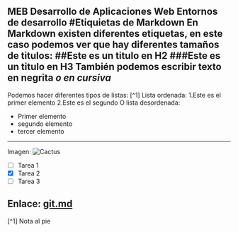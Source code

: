 MEB
Desarrollo de Aplicaciones Web
Entornos de desarrollo
#Etiquietas de Markdown
En Markdown existen diferentes etiquetas, en este caso podemos ver que hay diferentes tamaños de titulos:
##Este es un titulo en H2
###Este es un titulo en H3
**También podemos escribir texto en negrita**
*o en cursiva*
---
Podemos hacer diferentes tipos de listas: [^1]
Lista ordenada:
1.Este es el primer elemento
2.Este es el segundo
O lista desordenada:
- Primer elemento
- segundo elemento
- tercer elemento
- ---
Imagen:
![Cactus](https://cdn.thecolvinco.com/photos_cache_gallery/modern-cactus/modern-cactus-d2947c93-399f-49bb-a587-cadd7ee67f96.jpg)

- [ ] Tarea 1
- [x] Tarea 2
- [ ] Tarea 3

Enlace:
[git.md](./git.md)
---
[^1] Nota al pie
